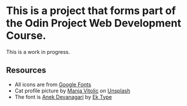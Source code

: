 # This is a project that forms part of the Odin Project Web Development Course.
This is a work in progress.

## Resources

- All icons are from [Google Fonts](https://fonts.google.com/icons)
- Cat profile picture by [Manja Vitolic](https://unsplash.com/@madhatterzone) on [Unsplash](https://unsplash.com)
- The font is [Anek Devanagari](https://fonts.google.com/specimen/Anek+Devanagari) by [Ek Type](https://fonts.google.com/?query=Ek%20Type)